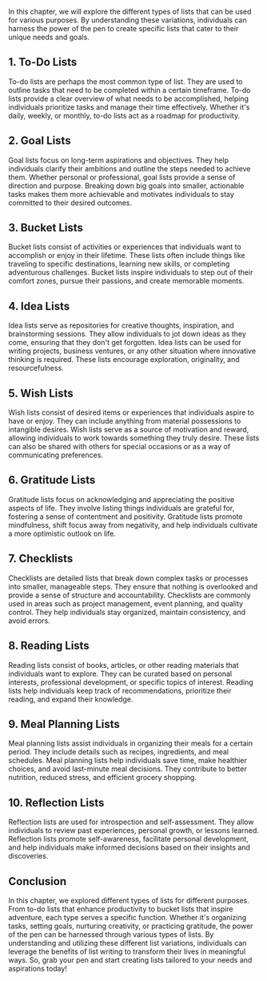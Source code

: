 
In this chapter, we will explore the different types of lists that can be used for various purposes. By understanding these variations, individuals can harness the power of the pen to create specific lists that cater to their unique needs and goals.

## 1\. To-Do Lists

To-do lists are perhaps the most common type of list. They are used to outline tasks that need to be completed within a certain timeframe. To-do lists provide a clear overview of what needs to be accomplished, helping individuals prioritize tasks and manage their time effectively. Whether it's daily, weekly, or monthly, to-do lists act as a roadmap for productivity.

## 2\. Goal Lists

Goal lists focus on long-term aspirations and objectives. They help individuals clarify their ambitions and outline the steps needed to achieve them. Whether personal or professional, goal lists provide a sense of direction and purpose. Breaking down big goals into smaller, actionable tasks makes them more achievable and motivates individuals to stay committed to their desired outcomes.

## 3\. Bucket Lists

Bucket lists consist of activities or experiences that individuals want to accomplish or enjoy in their lifetime. These lists often include things like traveling to specific destinations, learning new skills, or completing adventurous challenges. Bucket lists inspire individuals to step out of their comfort zones, pursue their passions, and create memorable moments.

## 4\. Idea Lists

Idea lists serve as repositories for creative thoughts, inspiration, and brainstorming sessions. They allow individuals to jot down ideas as they come, ensuring that they don't get forgotten. Idea lists can be used for writing projects, business ventures, or any other situation where innovative thinking is required. These lists encourage exploration, originality, and resourcefulness.

## 5\. Wish Lists

Wish lists consist of desired items or experiences that individuals aspire to have or enjoy. They can include anything from material possessions to intangible desires. Wish lists serve as a source of motivation and reward, allowing individuals to work towards something they truly desire. These lists can also be shared with others for special occasions or as a way of communicating preferences.

## 6\. Gratitude Lists

Gratitude lists focus on acknowledging and appreciating the positive aspects of life. They involve listing things individuals are grateful for, fostering a sense of contentment and positivity. Gratitude lists promote mindfulness, shift focus away from negativity, and help individuals cultivate a more optimistic outlook on life.

## 7\. Checklists

Checklists are detailed lists that break down complex tasks or processes into smaller, manageable steps. They ensure that nothing is overlooked and provide a sense of structure and accountability. Checklists are commonly used in areas such as project management, event planning, and quality control. They help individuals stay organized, maintain consistency, and avoid errors.

## 8\. Reading Lists

Reading lists consist of books, articles, or other reading materials that individuals want to explore. They can be curated based on personal interests, professional development, or specific topics of interest. Reading lists help individuals keep track of recommendations, prioritize their reading, and expand their knowledge.

## 9\. Meal Planning Lists

Meal planning lists assist individuals in organizing their meals for a certain period. They include details such as recipes, ingredients, and meal schedules. Meal planning lists help individuals save time, make healthier choices, and avoid last-minute meal decisions. They contribute to better nutrition, reduced stress, and efficient grocery shopping.

## 10\. Reflection Lists

Reflection lists are used for introspection and self-assessment. They allow individuals to review past experiences, personal growth, or lessons learned. Reflection lists promote self-awareness, facilitate personal development, and help individuals make informed decisions based on their insights and discoveries.

## Conclusion

In this chapter, we explored different types of lists for different purposes. From to-do lists that enhance productivity to bucket lists that inspire adventure, each type serves a specific function. Whether it's organizing tasks, setting goals, nurturing creativity, or practicing gratitude, the power of the pen can be harnessed through various types of lists. By understanding and utilizing these different list variations, individuals can leverage the benefits of list writing to transform their lives in meaningful ways. So, grab your pen and start creating lists tailored to your needs and aspirations today!
